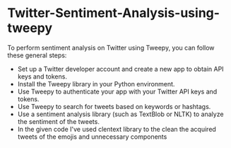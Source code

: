 # Twitter-Sentiment-Analysis-using-tweepy

To perform sentiment analysis on Twitter using Tweepy, you can follow these general steps:

* Set up a Twitter developer account and create a new app to obtain API keys and tokens.
* Install the Tweepy library in your Python environment.
* Use Tweepy to authenticate your app with your Twitter API keys and tokens.
* Use Tweepy to search for tweets based on keywords or hashtags.
* Use a sentiment analysis library (such as TextBlob or NLTK) to analyze the sentiment of the tweets.
* In the given code I've used clentext library to the clean the acquired tweets of the emojis and unnecessary components
